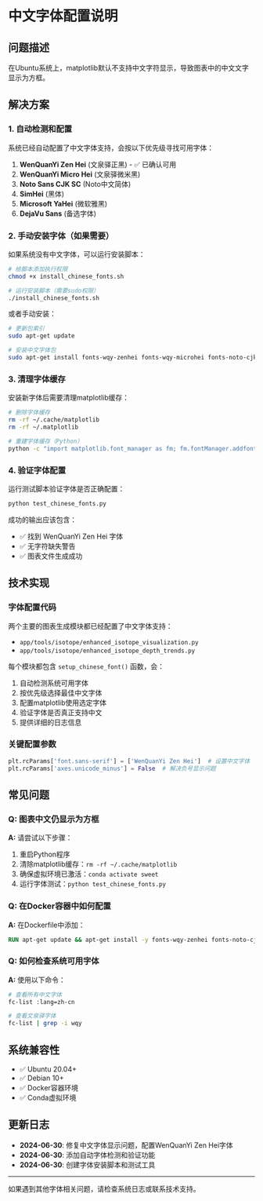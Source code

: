 # 中文字体配置说明

## 问题描述

在Ubuntu系统上，matplotlib默认不支持中文字符显示，导致图表中的中文文字显示为方框。

## 解决方案

### 1. 自动检测和配置

系统已经自动配置了中文字体支持，会按以下优先级寻找可用字体：

1. **WenQuanYi Zen Hei** (文泉驿正黑) - ✅ 已确认可用
2. **WenQuanYi Micro Hei** (文泉驿微米黑)
3. **Noto Sans CJK SC** (Noto中文简体)
4. **SimHei** (黑体)
5. **Microsoft YaHei** (微软雅黑)
6. **DejaVu Sans** (备选字体)

### 2. 手动安装字体（如果需要）

如果系统没有中文字体，可以运行安装脚本：

```bash
# 给脚本添加执行权限
chmod +x install_chinese_fonts.sh

# 运行安装脚本（需要sudo权限）
./install_chinese_fonts.sh
```

或者手动安装：

```bash
# 更新包索引
sudo apt-get update

# 安装中文字体包
sudo apt-get install fonts-wqy-zenhei fonts-wqy-microhei fonts-noto-cjk
```

### 3. 清理字体缓存

安装新字体后需要清理matplotlib缓存：

```bash
# 删除字体缓存
rm -rf ~/.cache/matplotlib
rm -rf ~/.matplotlib

# 重建字体缓存（Python）
python -c "import matplotlib.font_manager as fm; fm.fontManager.addfont('/usr/share/fonts/truetype/wqy/wqy-zenhei.ttc')"
```

### 4. 验证字体配置

运行测试脚本验证字体是否正确配置：

```bash
python test_chinese_fonts.py
```

成功的输出应该包含：
- ✅ 找到 WenQuanYi Zen Hei 字体
- ✅ 无字符缺失警告
- ✅ 图表文件生成成功

## 技术实现

### 字体配置代码

两个主要的图表生成模块都已经配置了中文字体支持：

- `app/tools/isotope/enhanced_isotope_visualization.py`
- `app/tools/isotope/enhanced_isotope_depth_trends.py`

每个模块都包含 `setup_chinese_font()` 函数，会：

1. 自动检测系统可用字体
2. 按优先级选择最佳中文字体
3. 配置matplotlib使用选定字体
4. 验证字体是否真正支持中文
5. 提供详细的日志信息

### 关键配置参数

```python
plt.rcParams['font.sans-serif'] = ['WenQuanYi Zen Hei']  # 设置中文字体
plt.rcParams['axes.unicode_minus'] = False  # 解决负号显示问题
```

## 常见问题

### Q: 图表中文仍显示为方框

**A:** 请尝试以下步骤：
1. 重启Python程序
2. 清除matplotlib缓存：`rm -rf ~/.cache/matplotlib`
3. 确保虚拟环境已激活：`conda activate sweet`
4. 运行字体测试：`python test_chinese_fonts.py`

### Q: 在Docker容器中如何配置

**A:** 在Dockerfile中添加：
```dockerfile
RUN apt-get update && apt-get install -y fonts-wqy-zenhei fonts-noto-cjk
```

### Q: 如何检查系统可用字体

**A:** 使用以下命令：
```bash
# 查看所有中文字体
fc-list :lang=zh-cn

# 查看文泉驿字体
fc-list | grep -i wqy
```

## 系统兼容性

- ✅ Ubuntu 20.04+
- ✅ Debian 10+
- ✅ Docker容器环境
- ✅ Conda虚拟环境

## 更新日志

- **2024-06-30**: 修复中文字体显示问题，配置WenQuanYi Zen Hei字体
- **2024-06-30**: 添加自动字体检测和验证功能
- **2024-06-30**: 创建字体安装脚本和测试工具

---

如果遇到其他字体相关问题，请检查系统日志或联系技术支持。 